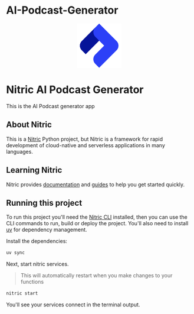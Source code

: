 # AI-Podcast-Generator
<p align="center"><a href="https://nitric.io" target="_blank"><img src="https://raw.githubusercontent.com/nitrictech/nitric/main/docs/assets/nitric-logo.svg" height="120"></a></p>

# Nitric AI Podcast Generator

This is the AI Podcast generator app 

## About Nitric

This is a [Nitric](https://nitric.io) Python project, but Nitric is a framework for rapid development of cloud-native and serverless applications in many languages.

## Learning Nitric

Nitric provides [documentation](https://nitric.io/docs) and [guides](https://nitric.io/docs/guides?langs=python) to help you get started quickly.



## Running this project

To run this project you'll need the [Nitric CLI](https://nitric.io/docs/get-started/installation) installed, then you can use the CLI commands to run, build or deploy the project. You'll also need to install [uv](https://github.com/astral-sh/uv) for dependency management.

Install the dependencies:

```bash
uv sync
```

Next, start nitric services.

> This will automatically restart when you make changes to your functions

```bash
nitric start
```

You'll see your services connect in the terminal output.
